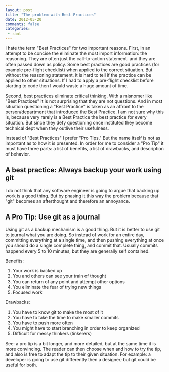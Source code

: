 ```yaml
---
layout: post
title: "The problem with Best Practices"
date: 2012-05-20
comments: false
categories:
 - rant
---
```


I hate the term "Best Practices" for two important reasons.  First, in an attempt to be concise the eliminate the most import information: the reasoning.  They are often just the call-to-action statement. and they are often passed down as policy.  Some best practices are good practices (for example pre-flight checklist) when applied to the correct situation.  But without the reasoning statement, it is hard to tell if the practice can be applied to other situations.  If I had to apply a pre-flight checklist before starting to code then I would waste a huge amount of time.

<!-- more -->

Second, best practices eliminate critical thinking.  With a misnomer like "Best Practices" it is not surprising that they are not questions.  And in most situation questioning a "Best Practice" is taken as an affront to the person/department that introduced the Best Practice.  I am not sure why this is, because very rarely is a Best Practice the best practice for every situation.  But since they defy questioning once instituted they become technical dept when they outlive their usefulness.

Instead of "Best Practices" I prefer "Pro Tips."  But the name itself is not as important as to how it is presented.  In order for me to consider a "Pro Tip" it must have three parts: a list of benefits, a list of drawbacks, and description of behavior.

## A best practice: Always backup your work using git ##

I do not think that any software engineer is going to argue that backing up work is a good thing.  But by phasing it this way the problem because that "git" becomes an afterthought and therefore an annoyance.

## A Pro Tip: Use git as a journal ##

Using git as a backup mechanism is a good thing.  But it is better to use git to journal what you are doing.  So instead of work for an entire day, committing everything at a single time, and then pushing everything at once you should do a single complete thing, and commit that.  Usually commits happend every 5 to 10 minutes, but they are generally self contained.

Benefits:

1. Your work is backed up
1. You and others can see your train of thought
1. You can return of any point and attempt other options
1. You eliminate the fear of trying new things
1. Focused work

Drawbacks:

1. You have to know git to make the most of it
1. You have to take the time to make smaller commits
1. You have to push more often
1. You might have to start branching in order to keep organized
1. Difficult for messy thinkers (tinkerers)

See: a pro tip is a bit longer, and more detailed, but at the same time it is more convincing.  The reader can then choose when and how to try the tip, and also is free to adapt the tip to their given situation.  For example: a developer is going to use git differently then a designer; but git could be useful for both.